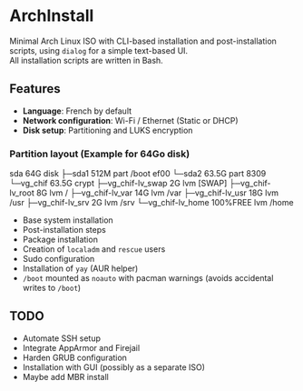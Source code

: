 # ArchInstall

Minimal Arch Linux ISO with CLI-based installation and post-installation scripts, using `dialog` for a simple text-based UI.  
All installation scripts are written in Bash.

## Features

- **Language**: French by default  
- **Network configuration**: Wi-Fi / Ethernet (Static or DHCP)  
- **Disk setup**: Partitioning and LUKS encryption  

### Partition layout (Example for 64Go disk)
    
sda                     64G   disk
├─sda1                  512M  part   /boot       ef00
└─sda2                  63.5G part                8309
  └─vg_chif             63.5G crypt
    ├─vg_chif-lv_swap   2G     lvm    [SWAP]
    ├─vg_chif-lv_root   8G     lvm    /
    ├─vg_chif-lv_var    14G    lvm    /var
    ├─vg_chif-lv_usr    18G    lvm    /usr
    ├─vg_chif-lv_srv    2G     lvm    /srv
    └─vg_chif-lv_home   100%FREE lvm /home


- Base system installation  
- Post-installation steps  
- Package installation  
- Creation of `localadm` and `rescue` users  
- Sudo configuration  
- Installation of `yay` (AUR helper)  
- `/boot` mounted as `noauto` with pacman warnings (avoids accidental writes to `/boot`)  

## TODO

- Automate SSH setup  
- Integrate AppArmor and Firejail  
- Harden GRUB configuration
- Installation with GUI (possibly as a separate ISO)
- Maybe add MBR install
